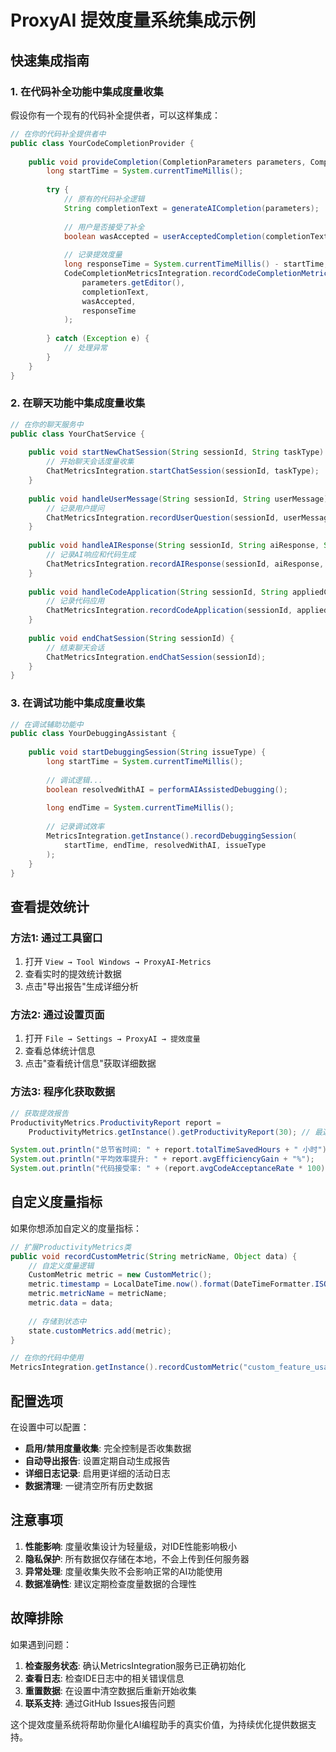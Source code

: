 # ProxyAI 提效度量系统集成示例

## 快速集成指南

### 1. 在代码补全功能中集成度量收集

假设你有一个现有的代码补全提供者，可以这样集成：

```java
// 在你的代码补全提供者中
public class YourCodeCompletionProvider {
    
    public void provideCompletion(CompletionParameters parameters, CompletionResultSet result) {
        long startTime = System.currentTimeMillis();
        
        try {
            // 原有的代码补全逻辑
            String completionText = generateAICompletion(parameters);
            
            // 用户是否接受了补全
            boolean wasAccepted = userAcceptedCompletion(completionText);
            
            // 记录提效度量
            long responseTime = System.currentTimeMillis() - startTime;
            CodeCompletionMetricsIntegration.recordCodeCompletionMetrics(
                parameters.getEditor(), 
                completionText, 
                wasAccepted, 
                responseTime
            );
            
        } catch (Exception e) {
            // 处理异常
        }
    }
}
```

### 2. 在聊天功能中集成度量收集

```java
// 在你的聊天服务中
public class YourChatService {
    
    public void startNewChatSession(String sessionId, String taskType) {
        // 开始聊天会话度量收集
        ChatMetricsIntegration.startChatSession(sessionId, taskType);
    }
    
    public void handleUserMessage(String sessionId, String userMessage) {
        // 记录用户提问
        ChatMetricsIntegration.recordUserQuestion(sessionId, userMessage, "");
    }
    
    public void handleAIResponse(String sessionId, String aiResponse, String generatedCode) {
        // 记录AI响应和代码生成
        ChatMetricsIntegration.recordAIResponse(sessionId, aiResponse, generatedCode);
    }
    
    public void handleCodeApplication(String sessionId, String appliedCode) {
        // 记录代码应用
        ChatMetricsIntegration.recordCodeApplication(sessionId, appliedCode, "manual_apply");
    }
    
    public void endChatSession(String sessionId) {
        // 结束聊天会话
        ChatMetricsIntegration.endChatSession(sessionId);
    }
}
```

### 3. 在调试功能中集成度量收集

```java
// 在调试辅助功能中
public class YourDebuggingAssistant {
    
    public void startDebuggingSession(String issueType) {
        long startTime = System.currentTimeMillis();
        
        // 调试逻辑...
        boolean resolvedWithAI = performAIAssistedDebugging();
        
        long endTime = System.currentTimeMillis();
        
        // 记录调试效率
        MetricsIntegration.getInstance().recordDebuggingSession(
            startTime, endTime, resolvedWithAI, issueType
        );
    }
}
```

## 查看提效统计

### 方法1: 通过工具窗口
1. 打开 `View → Tool Windows → ProxyAI-Metrics`
2. 查看实时的提效统计数据
3. 点击"导出报告"生成详细分析

### 方法2: 通过设置页面
1. 打开 `File → Settings → ProxyAI → 提效度量`
2. 查看总体统计信息
3. 点击"查看统计信息"获取详细数据

### 方法3: 程序化获取数据
```java
// 获取提效报告
ProductivityMetrics.ProductivityReport report = 
    ProductivityMetrics.getInstance().getProductivityReport(30); // 最近30天

System.out.println("总节省时间: " + report.totalTimeSavedHours + " 小时");
System.out.println("平均效率提升: " + report.avgEfficiencyGain + "%");
System.out.println("代码接受率: " + (report.avgCodeAcceptanceRate * 100) + "%");
```

## 自定义度量指标

如果你想添加自定义的度量指标：

```java
// 扩展ProductivityMetrics类
public void recordCustomMetric(String metricName, Object data) {
    // 自定义度量逻辑
    CustomMetric metric = new CustomMetric();
    metric.timestamp = LocalDateTime.now().format(DateTimeFormatter.ISO_LOCAL_DATE_TIME);
    metric.metricName = metricName;
    metric.data = data;
    
    // 存储到状态中
    state.customMetrics.add(metric);
}

// 在你的代码中使用
MetricsIntegration.getInstance().recordCustomMetric("custom_feature_usage", usageData);
```

## 配置选项

在设置中可以配置：

- **启用/禁用度量收集**: 完全控制是否收集数据
- **自动导出报告**: 设置定期自动生成报告
- **详细日志记录**: 启用更详细的活动日志
- **数据清理**: 一键清空所有历史数据

## 注意事项

1. **性能影响**: 度量收集设计为轻量级，对IDE性能影响极小
2. **隐私保护**: 所有数据仅存储在本地，不会上传到任何服务器
3. **异常处理**: 度量收集失败不会影响正常的AI功能使用
4. **数据准确性**: 建议定期检查度量数据的合理性

## 故障排除

如果遇到问题：

1. **检查服务状态**: 确认MetricsIntegration服务已正确初始化
2. **查看日志**: 检查IDE日志中的相关错误信息
3. **重置数据**: 在设置中清空数据后重新开始收集
4. **联系支持**: 通过GitHub Issues报告问题

这个提效度量系统将帮助你量化AI编程助手的真实价值，为持续优化提供数据支持。
